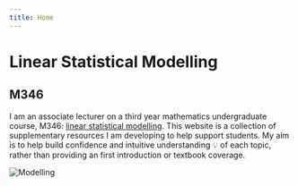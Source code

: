 ```yaml
---
title: Home
---
```


# Linear Statistical Modelling

## M346

I am an associate lecturer on a third year mathematics undergraduate course, M346: [linear statistical modelling](https://www.openuniversity.edu/courses/modules/m346). This website is a collection of supplementary resources I am developing to help support students. My aim is to help build confidence and intuitive understanding 💡 of each topic, rather than providing an first introduction or textbook coverage.

![Modelling](/img/statart.png)
